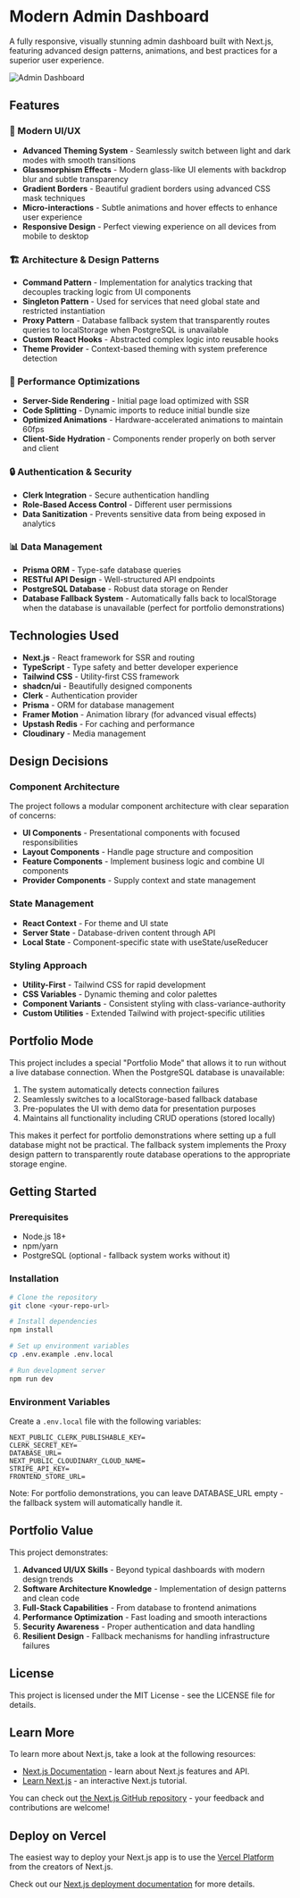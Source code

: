 # Modern Admin Dashboard

A fully responsive, visually stunning admin dashboard built with Next.js, featuring advanced design patterns, animations, and best practices for a superior user experience.

![Admin Dashboard](https://i.imgur.com/3zTCQMw.jpg)

## Features

### 🎨 Modern UI/UX

- **Advanced Theming System** - Seamlessly switch between light and dark modes with smooth transitions
- **Glassmorphism Effects** - Modern glass-like UI elements with backdrop blur and subtle transparency
- **Gradient Borders** - Beautiful gradient borders using advanced CSS mask techniques
- **Micro-interactions** - Subtle animations and hover effects to enhance user experience
- **Responsive Design** - Perfect viewing experience on all devices from mobile to desktop

### 🏗️ Architecture & Design Patterns

- **Command Pattern** - Implementation for analytics tracking that decouples tracking logic from UI components
- **Singleton Pattern** - Used for services that need global state and restricted instantiation
- **Proxy Pattern** - Database fallback system that transparently routes queries to localStorage when PostgreSQL is unavailable
- **Custom React Hooks** - Abstracted complex logic into reusable hooks
- **Theme Provider** - Context-based theming with system preference detection

### 🚀 Performance Optimizations

- **Server-Side Rendering** - Initial page load optimized with SSR
- **Code Splitting** - Dynamic imports to reduce initial bundle size
- **Optimized Animations** - Hardware-accelerated animations to maintain 60fps
- **Client-Side Hydration** - Components render properly on both server and client

### 🔒 Authentication & Security

- **Clerk Integration** - Secure authentication handling
- **Role-Based Access Control** - Different user permissions
- **Data Sanitization** - Prevents sensitive data from being exposed in analytics

### 📊 Data Management

- **Prisma ORM** - Type-safe database queries
- **RESTful API Design** - Well-structured API endpoints
- **PostgreSQL Database** - Robust data storage on Render
- **Database Fallback System** - Automatically falls back to localStorage when the database is unavailable (perfect for portfolio demonstrations)

## Technologies Used

- **Next.js** - React framework for SSR and routing
- **TypeScript** - Type safety and better developer experience
- **Tailwind CSS** - Utility-first CSS framework
- **shadcn/ui** - Beautifully designed components
- **Clerk** - Authentication provider
- **Prisma** - ORM for database management
- **Framer Motion** - Animation library (for advanced visual effects)
- **Upstash Redis** - For caching and performance
- **Cloudinary** - Media management

## Design Decisions

### Component Architecture

The project follows a modular component architecture with clear separation of concerns:

- **UI Components** - Presentational components with focused responsibilities
- **Layout Components** - Handle page structure and composition
- **Feature Components** - Implement business logic and combine UI components
- **Provider Components** - Supply context and state management

### State Management

- **React Context** - For theme and UI state
- **Server State** - Database-driven content through API
- **Local State** - Component-specific state with useState/useReducer

### Styling Approach

- **Utility-First** - Tailwind CSS for rapid development
- **CSS Variables** - Dynamic theming and color palettes
- **Component Variants** - Consistent styling with class-variance-authority
- **Custom Utilities** - Extended Tailwind with project-specific utilities

## Portfolio Mode

This project includes a special "Portfolio Mode" that allows it to run without a live database connection. When the PostgreSQL database is unavailable:

1. The system automatically detects connection failures
2. Seamlessly switches to a localStorage-based fallback database
3. Pre-populates the UI with demo data for presentation purposes
4. Maintains all functionality including CRUD operations (stored locally)

This makes it perfect for portfolio demonstrations where setting up a full database might not be practical. The fallback system implements the Proxy design pattern to transparently route database operations to the appropriate storage engine.

## Getting Started

### Prerequisites

- Node.js 18+
- npm/yarn
- PostgreSQL (optional - fallback system works without it)

### Installation

```bash
# Clone the repository
git clone <your-repo-url>

# Install dependencies
npm install

# Set up environment variables
cp .env.example .env.local

# Run development server
npm run dev
```

### Environment Variables

Create a `.env.local` file with the following variables:

```
NEXT_PUBLIC_CLERK_PUBLISHABLE_KEY=
CLERK_SECRET_KEY=
DATABASE_URL=
NEXT_PUBLIC_CLOUDINARY_CLOUD_NAME=
STRIPE_API_KEY=
FRONTEND_STORE_URL=
```

Note: For portfolio demonstrations, you can leave DATABASE_URL empty - the fallback system will automatically handle it.

## Portfolio Value

This project demonstrates:

1. **Advanced UI/UX Skills** - Beyond typical dashboards with modern design trends
2. **Software Architecture Knowledge** - Implementation of design patterns and clean code
3. **Full-Stack Capabilities** - From database to frontend animations
4. **Performance Optimization** - Fast loading and smooth interactions
5. **Security Awareness** - Proper authentication and data handling
6. **Resilient Design** - Fallback mechanisms for handling infrastructure failures

## License

This project is licensed under the MIT License - see the LICENSE file for details.

## Learn More

To learn more about Next.js, take a look at the following resources:

- [Next.js Documentation](https://nextjs.org/docs) - learn about Next.js features and API.
- [Learn Next.js](https://nextjs.org/learn) - an interactive Next.js tutorial.

You can check out [the Next.js GitHub repository](https://github.com/vercel/next.js) - your feedback and contributions are welcome!

## Deploy on Vercel

The easiest way to deploy your Next.js app is to use the [Vercel Platform](https://vercel.com/new?utm_medium=default-template&filter=next.js&utm_source=create-next-app&utm_campaign=create-next-app-readme) from the creators of Next.js.

Check out our [Next.js deployment documentation](https://nextjs.org/docs/app/building-your-application/deploying) for more details.
